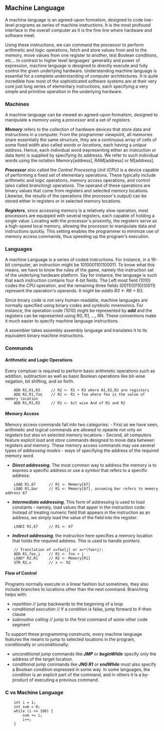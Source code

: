 ## Machine Language

A machine language is an agreed-upon formalism, designed to code low-level
programs as series of machine instructions. It is the most profound interface
in the overall computer as it is the fine line where hardware and software
meet.

Using these instructions, we can command the processor to perform arithmetic
and logic operations, fetch and store values from and to the memory, move
values from one register to another, test Boolean conditions, etc... In
contrast to higher level languages' generality and power of expression, 
machine language is designed to directly execute and fully control the given
underlying hardware. Understanding machine language is essential for a complete
understanding of computer architectures. It is quite incredible how most of
the sophisticated software systems are at their very core just long series of
elementary instructions, each specifying a very simple and primitive operation
in the underlying hardware.

### Machines

A machine language can be viewed an agreed-upon formalism, designed to manipulate
a *memory* using a *processor* and a set of *registers*.

***Memory*** refers to the collection of hardware devices that store data
and instructions in a computer. From the programmer viewpoint, all memories
share essentially the same structure, they are a continuous array of cells of
some fixed width also called *words* or *locations*, each having a *unique
address*. Hence, each individual word (representing either an instruction or
data item) is supplied by specifying its addresss. We refer to such individual
words using the notation Memory[address], RAM[address] or M[address].

***Processor*** also called the *Central Processing Unit (CPU)* is a device
capable of performing a fixed set of elementary operations. These typically
include arithmetic and logic operations, memory access operations, and control
(also called *branching*) operations. The operand of these operations are binary
values that come from registers and selected memory locations. Likewise, the 
results of the operations (the processor's output) can be stored either in
registers or in selected memory locations.

***Registers***, since accessing memory is a relatively slow operation, most
processors are equipped with several registers, each capable of holding a
single value. Locating with the processor's proximity, the registers serve as
a high-speed local memory, allowing the processor to manipulate data and 
instructions quickly. This setting enables the programmer to minimize use of
memory access commands, thus speeding up the program's execution.


### Languages

A machine Language is a series of coded instructions. For instance, in a 16-bit
computer, an instruction might be 1010001101100011. To know what this means, we
have to know the rules of the game, namely the instruction set of the underlying
hardware platform. Say for instance, the language is such that each instruction
contains four 4-bit fields. The Left most field (1010) codes the CPU operation,
and the remaining three fields (0011)(0110)(0011) represent the operation's 
operands. It might be *addto R3 <- R6 + R3*.

Since binary code is not very human-readable, machine languages are normally
specified using binary codes and symbolic mnemonics. For instance, the operation
code (1010) might be represented by ***add*** and the registers can be 
represented using R0, R1, ..., RN. These conventions make it much easier to
specify machine language instructions.

A assembler takes assembly assembly language and translates it to its equivalent
binary machine instructions.


### Commands

#### Arithmetic and Logic Operations
Every comptuer is required to perform basic arithmetic operations such as
addition, subtraction as well as basic Boolean operations like bit-wise negation,
bit shifting, and so forth.
```
    ADD R2,R1,R3     // R2 <- R1 + R3 where R1,R2,R3 are registers
    ADD R2,R1,foo    // R2 <- R1 + foo where foo is the value of memory location
    ADD R1,R1,R2     // R1 <- bit wise And of R1 and R2
```

#### Memory Access
Memory access commands fall into two categories:
    - First as we have seen, arithmeitc and logical commands are allowed to
opearte not only on registers but also on selected memory locations
    - Second, all computers feature explicit *load* and *store* commands designed to move data between registers and memory. These memory access commands may use several types of *addressing modes* - ways of specifying the address of the required memory word.
- ***Direct addressing***, The most common way to address the memory is to express a specific address or use a symbol that refers to a specific address:
``` 
    LOAD R1,67      // R1 <- Memory[67]
    LOAD R1,bar     // R1 <- Memory[67], assuming bar refers to memory address 67
```

- ***Intermediate addressing***, This form of addressing is used to load constants - namely, load values that apper in the instruction code: Instead of treating numeric field that appears in the instruction as an address, we simply load the value of the field into the register:
```
    LOADI R1,67     // R1 <- 67
```

- ***Indirect addressing***, the instruction here specifies a memory location that holds the required address. This is used to handle *pointers*.
```
    // Translation of x=foo[j] or x=*(foo+j):
    ADD R1,foo,j    // R1 <- foo + j
    LOAD* R2,R1     // R2 <- Memory[R1]
    STR R2,x        // x <- R2
```

#### Flow of Control
Programs normally execute in a linear fashion but sometimes, they also include
branches to locations other than the next command. Branching helps with:
- *repetition*              // jump backwards to the beginning of a loop
- *conditional execution*   // if a condition is false, jump forward to if-then clause
- *subroutine calling*      // jump to the first command of some other code segment

To support these programming constructs, every machine language features the means
 to jump to selected locations in the program, conditionally or unconditionally:
- *unconditional jump* commands like ***JMP*** or ***beginWhile*** specify only
the address of the target location.
- *conditional jump* commands like ***JNG R1*** or ***endWhile*** must also
specify a Boolean condition expressed in some way. In some languages, the
condition is an explicit part of the command, and in others it is a by-product of
executing a previous command.


### C vs Machine Language
``` Adds 1+2+...+100
    int i = 1;
    int sum = 0;
    while (i <= 100) {
        sum += i;
        i++;
    }
```
